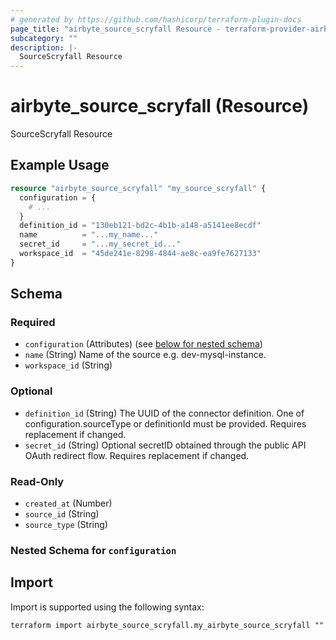 ```yaml
---
# generated by https://github.com/hashicorp/terraform-plugin-docs
page_title: "airbyte_source_scryfall Resource - terraform-provider-airbyte"
subcategory: ""
description: |-
  SourceScryfall Resource
---
```


# airbyte_source_scryfall (Resource)

SourceScryfall Resource

## Example Usage

```terraform
resource "airbyte_source_scryfall" "my_source_scryfall" {
  configuration = {
    # ...
  }
  definition_id = "130eb121-bd2c-4b1b-a148-a5141ee8ecdf"
  name          = "...my_name..."
  secret_id     = "...my_secret_id..."
  workspace_id  = "45de241e-8298-4844-ae8c-ea9fe7627133"
}
```

<!-- schema generated by tfplugindocs -->
## Schema

### Required

- `configuration` (Attributes) (see [below for nested schema](#nestedatt--configuration))
- `name` (String) Name of the source e.g. dev-mysql-instance.
- `workspace_id` (String)

### Optional

- `definition_id` (String) The UUID of the connector definition. One of configuration.sourceType or definitionId must be provided. Requires replacement if changed.
- `secret_id` (String) Optional secretID obtained through the public API OAuth redirect flow. Requires replacement if changed.

### Read-Only

- `created_at` (Number)
- `source_id` (String)
- `source_type` (String)

<a id="nestedatt--configuration"></a>
### Nested Schema for `configuration`

## Import

Import is supported using the following syntax:

```shell
terraform import airbyte_source_scryfall.my_airbyte_source_scryfall ""
```
